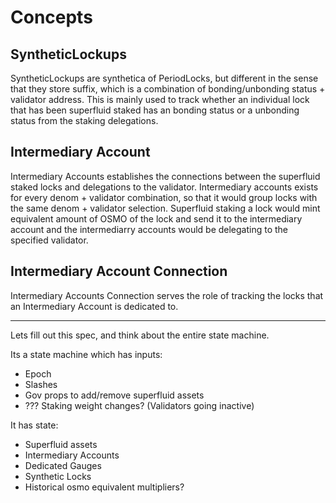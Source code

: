 <!--
order: 1
-->

# Concepts

## SyntheticLockups

SyntheticLockups are synthetica of PeriodLocks, but different in the sense that they store suffix, which is a combination of bonding/unbonding status + validator address. This is mainly used to track whether an individual lock that has been superfluid staked has an bonding status or a unbonding status from the staking delegations.

## Intermediary Account

Intermediary Accounts establishes the connections between the superfluid staked locks and delegations to the validator. Intermediary accounts exists for every denom + validator combination, so that it would group locks with the same denom + validator selection. Superfluid staking a lock would mint equivalent amount of OSMO of the lock and send it to the intermediary account and the intermediarry accounts would be delegating to the specified validator.

## Intermediary Account Connection

Intermediary Accounts Connection serves the role of tracking the locks that an Intermediary Account is dedicated to.

---

Lets fill out this spec, and think about the entire state machine.

Its a state machine which has inputs:

- Epoch
- Slashes
- Gov props to add/remove superfluid assets
- ??? Staking weight changes? (Validators going inactive)

It has state:

- Superfluid assets
- Intermediary Accounts
- Dedicated Gauges
- Synthetic Locks
- Historical osmo equivalent multipliers?
